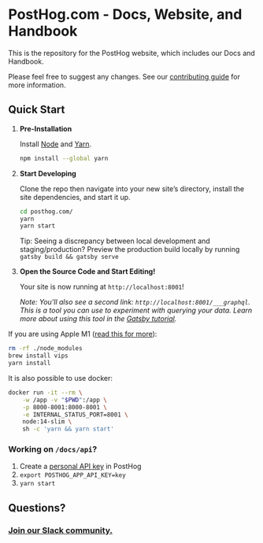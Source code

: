 # PostHog.com - Docs, Website, and Handbook

This is the repository for the PostHog website, which includes our Docs and Handbook.

Please feel free to suggest any changes. See our [contributing guide](https://github.com/PostHog/posthog.com/blob/master/CONTRIBUTING.MD) for more information.

## Quick Start

1. **Pre-Installation**

    Install [Node](https://nodejs.org/en/download/) and [Yarn](https://classic.yarnpkg.com/en/).
    ```bash
    npm install --global yarn
    ```

1.  **Start Developing**

    Clone the repo then navigate into your new site’s directory, install the site dependencies, and start it up.

    ```bash
    cd posthog.com/
    yarn
    yarn start
    ```

    Tip: Seeing a discrepancy between local development and staging/production? Preview the production build locally by running `gatsby build && gatsby serve`

1.  **Open the Source Code and Start Editing!**

    Your site is now running at `http://localhost:8001`!
    
    *Note: You'll also see a second link: `http://localhost:8001/___graphql`. This is a tool you can use to experiment with querying your data. Learn more about using this tool in the [Gatsby tutorial](https://www.gatsbyjs.org/tutorial/part-five/#introducing-graphiql).*

If you are using Apple M1 ([read this for more](https://github.com/lovell/sharp/issues/2460)):
```bash
rm -rf ./node_modules
brew install vips
yarn install
```

It is also possible to use docker:

```bash
docker run -it --rm \
    -w /app -v "$PWD":/app \
    -p 8000-8001:8000-8001 \
    -e INTERNAL_STATUS_PORT=8001 \
    node:14-slim \
    sh -c 'yarn && yarn start'
```    

### Working on `/docs/api`?

1. Create a [personal API key](https://posthog.com/docs/api#how-to-obtain-a-personal-api-key) in PostHog
1. `export POSTHOG_APP_API_KEY=key`
1. `yarn start`

## Questions?

### [Join our Slack community.](https://join.slack.com/t/posthogusers/shared_invite/enQtOTY0MzU5NjAwMDY3LTc2MWQ0OTZlNjhkODk3ZDI3NDVjMDE1YjgxY2I4ZjI4MzJhZmVmNjJkN2NmMGJmMzc2N2U3Yjc3ZjI5NGFlZDQ)
